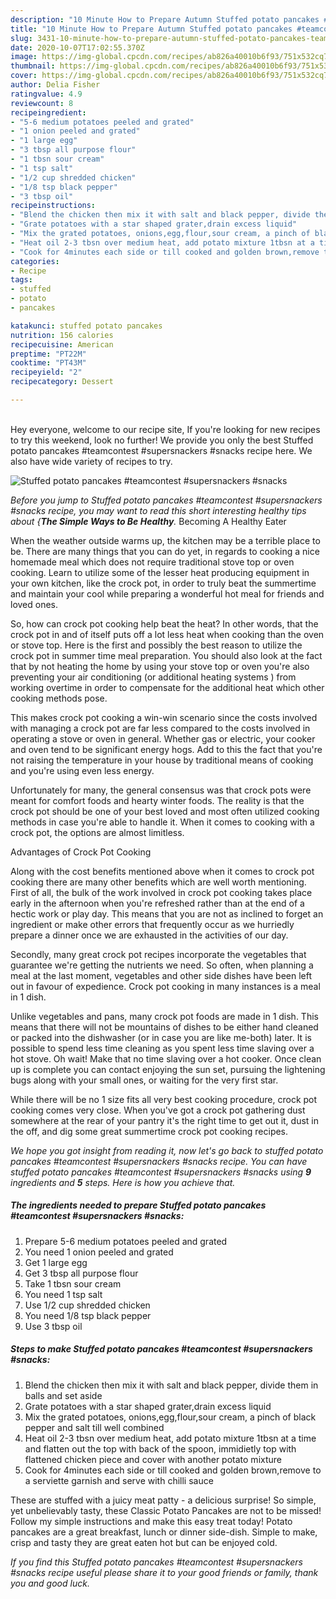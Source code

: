 ```yaml
---
description: "10 Minute How to Prepare Autumn Stuffed potato pancakes #teamcontest #supersnackers #snacks"
title: "10 Minute How to Prepare Autumn Stuffed potato pancakes #teamcontest #supersnackers #snacks"
slug: 3431-10-minute-how-to-prepare-autumn-stuffed-potato-pancakes-teamcontest-supersnackers-snacks
date: 2020-10-07T17:02:55.370Z
image: https://img-global.cpcdn.com/recipes/ab826a40010b6f93/751x532cq70/stuffed-potato-pancakes-teamcontest-supersnackers-snacks-recipe-main-photo.jpg
thumbnail: https://img-global.cpcdn.com/recipes/ab826a40010b6f93/751x532cq70/stuffed-potato-pancakes-teamcontest-supersnackers-snacks-recipe-main-photo.jpg
cover: https://img-global.cpcdn.com/recipes/ab826a40010b6f93/751x532cq70/stuffed-potato-pancakes-teamcontest-supersnackers-snacks-recipe-main-photo.jpg
author: Delia Fisher
ratingvalue: 4.9
reviewcount: 8
recipeingredient:
- "5-6 medium potatoes peeled and grated"
- "1 onion peeled and grated"
- "1 large egg"
- "3 tbsp all purpose flour"
- "1 tbsn sour cream"
- "1 tsp salt"
- "1/2 cup shredded chicken"
- "1/8 tsp black pepper"
- "3 tbsp oil"
recipeinstructions:
- "Blend the chicken then mix it with salt and black pepper, divide them in balls and set aside"
- "Grate potatoes with a star shaped grater,drain excess liquid"
- "Mix the grated potatoes, onions,egg,flour,sour cream, a pinch of black pepper and salt till well combined"
- "Heat oil 2-3 tbsn over medium heat, add potato mixture 1tbsn at a time and flatten out the top with back of the spoon, immidietly top with flattened chicken piece and cover with another potato mixture"
- "Cook for 4minutes each side or till cooked and golden brown,remove to a serviette garnish and serve with chilli sauce"
categories:
- Recipe
tags:
- stuffed
- potato
- pancakes

katakunci: stuffed potato pancakes 
nutrition: 156 calories
recipecuisine: American
preptime: "PT22M"
cooktime: "PT43M"
recipeyield: "2"
recipecategory: Dessert

---
```

<br>
Hey everyone, welcome to our recipe site, If you're looking for new recipes to try this weekend, look no further! We provide you only the best Stuffed potato pancakes #teamcontest #supersnackers #snacks recipe here. We also have wide variety of recipes to try.
<br>


![Stuffed potato pancakes #teamcontest #supersnackers #snacks](https://img-global.cpcdn.com/recipes/ab826a40010b6f93/751x532cq70/stuffed-potato-pancakes-teamcontest-supersnackers-snacks-recipe-main-photo.jpg)

<i>Before you jump to Stuffed potato pancakes #teamcontest #supersnackers #snacks recipe, you may want to read this short interesting healthy tips about {<strong>The Simple Ways to Be Healthy</strong>.</i>
Becoming A Healthy Eater


When the weather outside warms up, the kitchen may be a terrible place to be. There are many things that you can do yet, in regards to cooking a nice homemade meal which does not require traditional stove top or oven cooking. Learn to utilize some of the lesser heat producing equipment in your own kitchen, like the crock pot, in order to truly beat the summertime and maintain your cool while preparing a wonderful hot meal for friends and loved ones.

So, how can crock pot cooking help beat the heat? In other words, that the crock pot in and of itself puts off a lot less heat when cooking than the oven or stove top. Here is the first and possibly the best reason to utilize the crock pot in summer time meal preparation. You should also look at the fact that by not heating the home by using your stove top or oven you're also preventing your air conditioning (or additional heating systems ) from working overtime in order to compensate for the additional heat which other cooking methods pose.

This makes crock pot cooking a win-win scenario since the costs involved with managing a crock pot are far less compared to the costs involved in operating a stove or oven in general. Whether gas or electric, your cooker and oven tend to be significant energy hogs. Add to this the fact that you're not raising the temperature in your house by traditional means of cooking and you're using even less energy.

Unfortunately for many, the general consensus was that crock pots were meant for comfort foods and hearty winter foods.  The reality is that the crock pot should be one of your best loved and most often utilized cooking methods in case you're able to handle it. When it comes to cooking with a crock pot, the options are almost limitless.  

Advantages of Crock Pot Cooking

Along with the cost benefits mentioned above when it comes to crock pot cooking there are many other benefits which are well worth mentioning. First of all, the bulk of the work involved in crock pot cooking takes place early in the afternoon when you're refreshed rather than at the end of a hectic work or play day. This means that you are not as inclined to forget an ingredient or make other errors that frequently occur as we hurriedly prepare a dinner once we are exhausted in the activities of our day.

Secondly, many great crock pot recipes incorporate the vegetables that guarantee we're getting the nutrients we need. So often, when planning a meal at the last moment, vegetables and other side dishes have been left out in favour of expedience. Crock pot cooking in many instances is a meal in 1 dish.

 Unlike vegetables and pans, many crock pot foods are made in 1 dish. This means that there will not be mountains of dishes to be either hand cleaned or packed into the dishwasher (or in case you are like me-both) later. It is possible to spend less time cleaning as you spent less time slaving over a hot stove. Oh wait! Make that no time slaving over a hot cooker. Once clean up is complete you can contact enjoying the sun set, pursuing the lightening bugs along with your small ones, or waiting for the very first star.

While there will be no 1 size fits all very best cooking procedure, crock pot cooking comes very close. When you've got a crock pot gathering dust somewhere at the rear of your pantry it's the right time to get out it, dust in the off, and dig some great summertime crock pot cooking recipes.


<i>We hope you got insight from reading it, now let's go back to stuffed potato pancakes #teamcontest #supersnackers #snacks recipe. You can have stuffed potato pancakes #teamcontest #supersnackers #snacks using <strong>9</strong> ingredients and <strong>5</strong> steps. Here is how you achieve that.
</i>

##### The ingredients needed to prepare Stuffed potato pancakes #teamcontest #supersnackers #snacks:

1. Prepare 5-6 medium potatoes peeled and grated
1. You need 1 onion peeled and grated
1. Get 1 large egg
1. Get 3 tbsp all purpose flour
1. Take 1 tbsn sour cream
1. You need 1 tsp salt
1. Use 1/2 cup shredded chicken
1. You need 1/8 tsp black pepper
1. Use 3 tbsp oil


##### Steps to make Stuffed potato pancakes #teamcontest #supersnackers #snacks:

1. Blend the chicken then mix it with salt and black pepper, divide them in balls and set aside
1. Grate potatoes with a star shaped grater,drain excess liquid
1. Mix the grated potatoes, onions,egg,flour,sour cream, a pinch of black pepper and salt till well combined
1. Heat oil 2-3 tbsn over medium heat, add potato mixture 1tbsn at a time and flatten out the top with back of the spoon, immidietly top with flattened chicken piece and cover with another potato mixture
1. Cook for 4minutes each side or till cooked and golden brown,remove to a serviette garnish and serve with chilli sauce


These are stuffed with a juicy meat patty - a delicious surprise! So simple, yet unbelievably tasty, these Classic Potato Pancakes are not to be missed! Follow my simple instructions and make this easy treat today! Potato pancakes are a great breakfast, lunch or dinner side-dish. Simple to make, crisp and tasty they are great eaten hot but can be enjoyed cold. 

<i>If you find this Stuffed potato pancakes #teamcontest #supersnackers #snacks recipe useful please share it to your good friends or family, thank you and good luck.</i>
